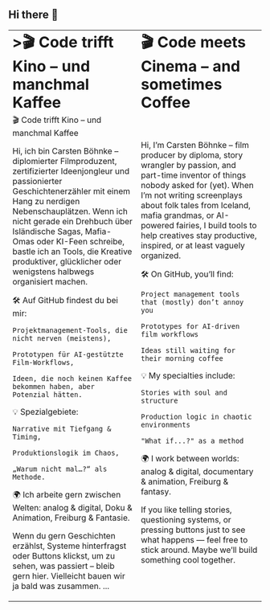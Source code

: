 ## Hi there 👋

<table border="0">
 <tr>
    <td><b style="font-size:30px">>🎬 Code trifft Kino – und manchmal Kaffee</b></td>
    <td><b style="font-size:30px">🎬 Code meets Cinema – and sometimes Coffee</b></td>
 </tr>
 <tr>
    <td>🎬 Code trifft Kino – und manchmal Kaffee

Hi, ich bin Carsten Böhnke – diplomierter Filmproduzent, zertifizierter Ideenjongleur und passionierter Geschichtenerzähler mit einem Hang zu nerdigen Nebenschauplätzen.
Wenn ich nicht gerade ein Drehbuch über Isländische Sagas, Mafia-Omas oder KI-Feen schreibe, bastle ich an Tools, die Kreative produktiver, glücklicher oder wenigstens halbwegs organisiert machen.

🛠 Auf GitHub findest du bei mir:

    Projektmanagement-Tools, die nicht nerven (meistens),

    Prototypen für AI-gestützte Film-Workflows,

    Ideen, die noch keinen Kaffee bekommen haben, aber Potenzial hätten.

💡 Spezialgebiete:

    Narrative mit Tiefgang & Timing,

    Produktionslogik im Chaos,

    „Warum nicht mal…?“ als Methode.

🌍 Ich arbeite gern zwischen Welten: analog & digital, Doku & Animation, Freiburg & Fantasie.

Wenn du gern Geschichten erzählst, Systeme hinterfragst oder Buttons klickst, um zu sehen, was passiert – bleib gern hier. Vielleicht bauen wir ja bald was zusammen. ...</td>
    <td>Hi, I’m Carsten Böhnke – film producer by diploma, story wrangler by passion, and part-time inventor of things nobody asked for (yet).
When I’m not writing screenplays about folk tales from Iceland, mafia grandmas, or AI-powered fairies, I build tools to help creatives stay productive, inspired, or at least vaguely organized.

🛠 On GitHub, you’ll find:

    Project management tools that (mostly) don’t annoy you

    Prototypes for AI-driven film workflows

    Ideas still waiting for their morning coffee

💡 My specialties include:

    Stories with soul and structure

    Production logic in chaotic environments

    "What if...?" as a method

🌍 I work between worlds: analog & digital, documentary & animation, Freiburg & fantasy.

If you like telling stories, questioning systems, or pressing buttons just to see what happens — feel free to stick around. Maybe we’ll build something cool together.</td>
 </tr>
</table>

<!--
**CWB70/CWB70** is a ✨ _special_ ✨ repository because its `README.md` (this file) appears on your GitHub profile.

Here are some ideas to get you started:

- 🔭 I’m currently working on ...
- 🌱 I’m currently learning ...
- 👯 I’m looking to collaborate on ...
- 🤔 I’m looking for help with ...
- 💬 Ask me about ...
- 📫 How to reach me: ...
- 😄 Pronouns: ...
- ⚡ Fun fact: ...
-->
